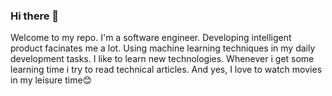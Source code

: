 ### Hi there 👋
Welcome to my repo. I'm a software engineer. Developing intelligent product facinates me a lot. Using machine learning techniques in my daily development tasks. I like to learn new technologies. Whenever i get some learning time i try to read technical articles. And yes, I love to watch movies in my leisure time😊

<!--
**bikashkarmokar/bikashkarmokar** is a ✨ _special_ ✨ repository because its `README.md` (this file) appears on your GitHub profile.

Here are some ideas to get you started:

- 🔭 I’m currently working on ...
- 🌱 I’m currently learning ...
- 👯 I’m looking to collaborate on ...
- 🤔 I’m looking for help with ...
- 💬 Ask me about ...
- 📫 How to reach me: ...
- 😄 Pronouns: ...
- ⚡ Fun fact: ...
-->
